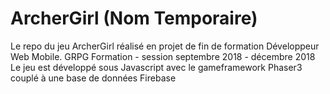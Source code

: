 # ArcherGirl (Nom Temporaire)
Le repo du jeu ArcherGirl réalisé en projet de fin de formation Développeur Web Mobile. 
GRPG Formation -  session septembre 2018 - décembre 2018
Le jeu est développé sous Javascript avec le gameframework Phaser3 couplé à une base de données Firebase